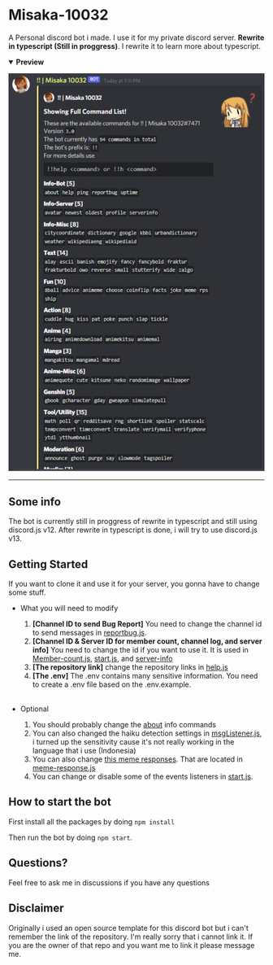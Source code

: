 # Misaka-10032
A Personal discord bot i made. I use it for my private discord server. **Rewrite in typescript (Still in proggress)**. I rewrite it to learn more about typescript.

<details open>
  <summary><b>Preview</b></summary>
  <p align="center">
    <img src="https://github.com/Dadangdut33/Misaka-10032/blob/main/preview.png?raw=true">
  </p>
</details>

---
## Some info
The bot is currently still in proggress of rewrite in typescript and still using discord.js v12. After rewrite in typescript is done, i will try to use discord.js v13.

## Getting Started
If you want to clone it and use it for your server, you gonna have to change some stuff.

   - What you will need to modify
     1. **[Channel ID to send Bug Report]** You need to change the channel id to send messages in [reportbug.js](https://github.com/Dadangdut33/Misaka-10032/blob/main/modules/general/commands/info-bot/reportbug.js). 
     2. **[Channel ID & Server ID for member count, channel log, and server info]** You need to change the id if you want to use it. It is used in [Member-count.js](https://github.com/Dadangdut33/Misaka-10032/blob/main/modules/general/events/types/private/member-count.js), [start.js](https://github.com/Dadangdut33/Misaka-10032/blob/main/modules/general/events/start.js), and [server-info](https://github.com/Dadangdut33/Misaka-10032/blob/main/modules/general/events/types/private/server-info.js) 
     3. **[The repository link]** change the repository links in [help.js](https://github.com/Dadangdut33/Misaka-10032/blob/main/modules/general/commands/info-bot/help.js) 
     4. **[The .env]** The .env contains many sensitive information. You need to create a .env file based on the .env.example.
     <br/>
     
   - Optional
     1. You should probably change the [about](https://github.com/Dadangdut33/Misaka-10032/blob/main/modules/general/commands/info-bot/about.js) info commands
     2. You can also changed the haiku detection settings in [msgListener.js](https://github.com/Dadangdut33/Misaka-10032/blob/main/modules/general/events/types/msgListener.js), i turned up the sensitivity cause it's not really working in the language that i use (Indonesia)
     3. You can also change [this meme responses](https://img-comment-fun.9cache.com/media/aOv2bpN/axNG6q5j_700w_0.jpg). That are located in [meme-response.js](https://github.com/Dadangdut33/Misaka-10032/blob/main/modules/general/events/types/public/random-response/meme-response.js)
     4. You can change or disable some of the events listeners in [start.js](https://github.com/Dadangdut33/Misaka-10032/blob/main/modules/general/events/start.js). 
     
## How to start the bot
First install all the packages by doing `npm install`

Then run the bot by doing `npm start`.
## Questions?
Feel free to ask me in discussions if you have any questions

## Disclaimer
Originally i used an open source template for this discord bot but i can't remember the link of the repository. I'm really sorry that i cannot link it. If you are the owner of that repo and you want me to link it please message me.<br/><br/>
